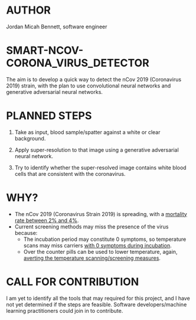 # AUTHOR
Jordan Micah Bennett, software engineer

# SMART-NCOV-CORONA_VIRUS_DETECTOR
The aim is to develop a quick way to detect the nCov 2019 (Coronavirus 2019) strain, with the plan to use convolutional neural networks and generative adversarial neural networks.

# PLANNED STEPS

1. Take as input, blood sample/spatter against a white or clear background.

2. Apply super-resolution to that image using a generative adversarial neural network.

3. Try to identify whether the super-resolved image contains white blood cells that are consistent with the coronavirus.


# WHY?

* The nCov 2019 (Coronavirus Strain 2019) is spreading, with a [mortality rate between 2% and 4%](https://www.worldometers.info/coronavirus/). 
* Current screening methods may miss the presence of the virus because:
    * The incubation period may constitute 0 symptoms, so temperature scans may miss carriers [with 0 symptoms during incubation](https://www.japantimes.co.jp/news/2020/01/26/asia-pacific/science-health-asia-pacific/fever-china-virus-detection-harder/).
    * Over the counter pills can be used to lower temperature, again, [averting the temperature scanning/screening measures](https://www.dailymail.co.uk/health/article-7924801/Chinese-woman-bragged-cheating-airport-coronavirus-screenings-tracked-France.html).


# CALL FOR CONTRIBUTION
I am yet to identify all the tools that may required for this project, and I have not yet determined if the steps are feasible. Software developers/machine learning practitioners could join in to contribute.
